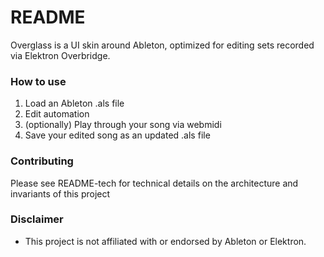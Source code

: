 # README

Overglass is a UI skin around Ableton, optimized for editing sets recorded via Elektron Overbridge.

### How to use

1. Load an Ableton .als file
1. Edit automation
1. (optionally) Play through your song via webmidi
1. Save your edited song as an updated .als file

### Contributing

Please see README-tech for technical details on the architecture and invariants of this project

### Disclaimer

- This project is not affiliated with or endorsed by Ableton or Elektron.

